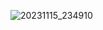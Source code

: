 ![20231115_234910](https://github.com/emaan-arshad/PfFall23/assets/142867477/2f475d4f-189e-427b-b254-fb68172fe5fe)
